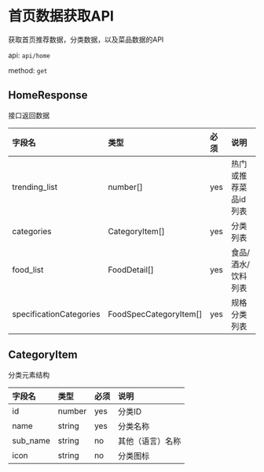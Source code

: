 # 首页数据获取API

获取首页推荐数据，分类数据，以及菜品数据的API

api: `api/home`

method: `get`

## HomeResponse

接口返回数据

字段名|类型|必须|说明
:--|:--|:--|:--
trending_list|number[]|yes|热门或推荐菜品id列表
categories|CategoryItem[]|yes|分类列表
food_list|FoodDetail[]|yes|食品/酒水/饮料列表
specificationCategories|FoodSpecCategoryItem[]|yes|规格分类列表

## CategoryItem

分类元素结构

字段名|类型|必须|说明
:--|:--|:--|:--
id|number|yes|分类ID
name|string|yes|分类名称
sub_name|string|no|其他（语言）名称
icon|string|no|分类图标
